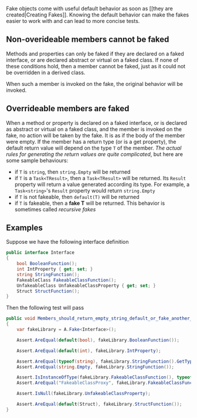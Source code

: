 Fake objects come with useful default behavior as soon as [[they are created|Creating Fakes]]. Knowing the default behavior can make the fakes easier to work with and can lead to more concise tests.

## Non-overideable members cannot be faked

Methods and properties can only be faked if they are declared on a faked interface, or are declared abstract or virtual on a faked class. If none of these conditions hold, then a member cannot be faked, just as it could not be overridden in a derived class.

When such a member is invoked on the fake, the original behavior will be invoked.

## Overrideable members are faked

When a method or property is declared on a faked interface, or is declared as abstract or virtual on a faked class, and the member is invoked on the fake, no action will be taken by the fake. It is as if the body of the member were empty. If the member has a return type (or is a get property), the default return value will depend on the type `T` of the member. *The actual rules for generating the return values are quite complicated*, but here are some sample behaviours:

* if `T` is `string`, then `string.Empty` will be returned
* if `T` is a `Task<TResult>`, then a `Task<TResult>` will be returned. Its `Result` property will return a value generated according its type. For example, a `Task<string>`'s `Result` property would return `string.Empty`
* if `T` is not fakeable, then `default(T)` will be returned
* if `T` is fakeable, then a **fake T** will be returned. This behavior is sometimes called *recursive fakes*

## Examples

Suppose we have the following interface definition

```csharp
public interface Interface
{
    bool BooleanFunction();
    int IntProperty { get; set; }
    string StringFunction();
    FakeableClass FakeableClassFunction();
    UnfakeableClass UnfakeableClassProperty { get; set; }
    Struct StructFunction();
}
```

Then the following test will pass

```csharp
public void Members_should_return_empty_string_default_or_fake_another_fake()
{
    var fakeLibrary = A.Fake<Interface>();

    Assert.AreEqual(default(bool), fakeLibrary.BooleanFunction());

    Assert.AreEqual(default(int), fakeLibrary.IntProperty);

    Assert.AreEqual(typeof(string), fakeLibrary.StringFunction().GetType()); 
    Assert.AreEqual(string.Empty, fakeLibrary.StringFunction());

    Assert.IsInstanceOfType(fakeLibrary.FakeableClassFunction(), typeof(FakeableClass));
    Assert.AreEqual("FakeableClassProxy", fakeLibrary.FakeableClassFunction().GetType().Name); // to show it's a fake

    Assert.IsNull(fakeLibrary.UnfakeableClassProperty);

    Assert.AreEqual(default(Struct), fakeLibrary.StructFunction());
}
```